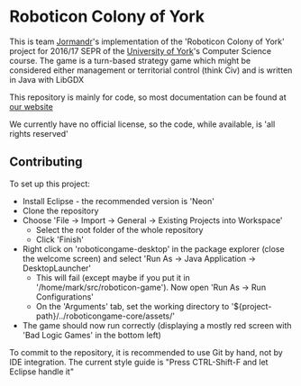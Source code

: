 # Roboticon Colony of York

This is team [Jormandr](https://jormandr.co.uk)'s implementation of the 'Roboticon Colony of York' project for 2016/17 SEPR of the [University of York](http://cs.york.ac.uk)'s Computer Science course. The game is a turn-based strategy game which might be considered either management or territorial control (think Civ) and is written in Java with LibGDX

This repository is mainly for code, so most documentation can be found at [our website](https://jormandr.co.uk)

We currently have no official license, so the code, while available, is 'all rights reserved'

## Contributing

To set up this project:

* Install Eclipse - the recommended version is 'Neon'
* Clone the repository
* Choose 'File -> Import -> General -> Existing Projects into Workspace'
    * Select the root folder of the whole repository
    * Click 'Finish'
* Right click on 'roboticongame-desktop' in the package explorer (close the welcome screen) and select 'Run As -> Java Application -> DesktopLauncher'
    * This will fail (except maybe if you put it in '/home/mark/src/roboticon-game'). Now open 'Run As -> Run Configurations'
    * On the 'Arguments' tab, set the working directory to '${project-path}/../roboticongame-core/assets/'
* The game should now run correctly (displaying a mostly red screen with 'Bad Logic Games' in the bottom left)

To commit to the repository, it is recommended to use Git by hand, not by IDE integration. The current style guide is "Press CTRL-Shift-F and let Eclipse handle it"
